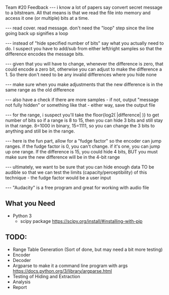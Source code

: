 Team #20 Feedback
--- i know a lot of papers say convert secret message to a bitstream. All that
means is that we read the file into memory and access it one (or multiple) bits at
a time.

--- read cover. read message. don't need the "loop" step since the line going back
up signifies a loop

--- instead of "hide specified number of bits" say what you actually need to do. I
suspect you have to add/sub from either left/right samples so that the difference
encodes the message bits.

--- given that you will have to change, whenever the difference is zero, that could
encode a zero bit, otherwise you can adjust to make the difference a 1. So there
don't need to be any invalid differences where you hide none

--- make sure when you make adjustments that the new difference is in the same
range as the old difference

--- also have a check if there are more samples - if not, output "message not fully
hidden" or something like that - either way, save the output file

--- for the range, i suspect you'll take the floor{log2( |difference| )} to get
number of bits
so if a range is 8 to 15, then you can hide 3 bits and still stay in that range.
8=1000 in binary, 15=1111, so you can change the 3 bits to anything and still be in
the range.

--- here is the fun part, allow for a "fudge factor" so the encoder can jump
ranges. if the fudge factor is 0, you can't change. if it's one, you can jump up
one range. If the difference is 15, you could hide 4 bits, BUT you must make sure
the new difference will be in the 4-bit range

--- ultimately, we want to be sure that you can hide enough data TO be audible so
that we can test the limits (capacity/perceptibility) of this technique - the fudge
factor would be a user input

--- "Audacity" is a free program and great for working with audio file

## What you Need
- Python 3
    - scipy package https://scipy.org/install/#installing-with-pip 

## TODO:
- Range Table Generation (Sort of done, but may need a bit more testing)
- Encoder
- Decoder
- Argparse to make it a command line program with args https://docs.python.org/3/library/argparse.html
- Testing of Hiding and Extraction
- Analysis
- Report
